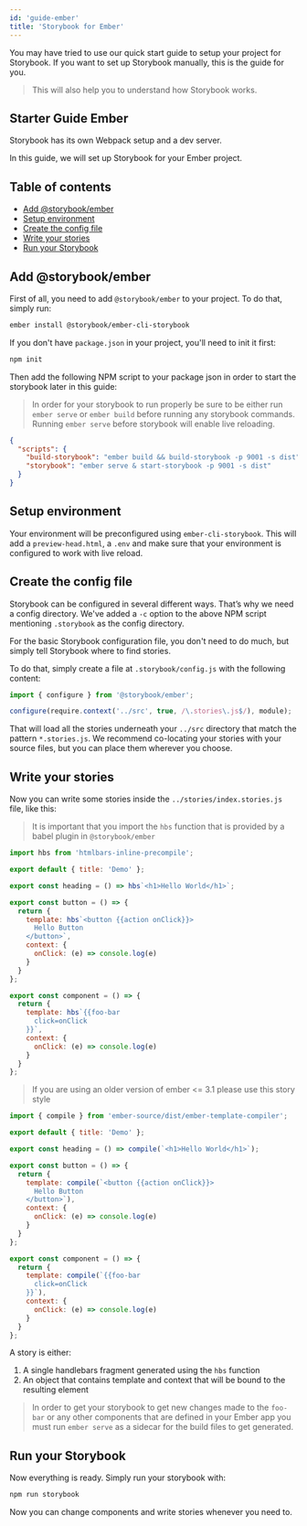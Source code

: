 ```yaml
---
id: 'guide-ember'
title: 'Storybook for Ember'
---
```


You may have tried to use our quick start guide to setup your project for Storybook. If you want to set up Storybook manually, this is the guide for you.

> This will also help you to understand how Storybook works.

## Starter Guide Ember

Storybook has its own Webpack setup and a dev server.

In this guide, we will set up Storybook for your Ember project.

## Table of contents

-   [Add @storybook/ember](#add-storybookember)
-   [Setup environment](#setup-environment)
-   [Create the config file](#create-the-config-file)
-   [Write your stories](#write-your-stories)
-   [Run your Storybook](#run-your-storybook)

## Add @storybook/ember

First of all, you need to add `@storybook/ember` to your project. To do that, simply run:

```sh
ember install @storybook/ember-cli-storybook
```

If you don't have `package.json` in your project, you'll need to init it first:

```sh
npm init
```

Then add the following NPM script to your package json in order to start the storybook later in this guide:

> In order for your storybook to run properly be sure to be either run `ember serve` or `ember build` before running any storybook commands. Running `ember serve` before storybook will enable live reloading.

```json
{
  "scripts": {
    "build-storybook": "ember build && build-storybook -p 9001 -s dist",
    "storybook": "ember serve & start-storybook -p 9001 -s dist"
  }
}
```

## Setup environment

Your environment will be preconfigured using `ember-cli-storybook`. This will add a `preview-head.html`, a `.env` and make sure that your environment is configured to work with live reload.

## Create the config file

Storybook can be configured in several different ways.
That’s why we need a config directory. We've added a `-c` option to the above NPM script mentioning `.storybook` as the config directory.

For the basic Storybook configuration file, you don't need to do much, but simply tell Storybook where to find stories.

To do that, simply create a file at `.storybook/config.js` with the following content:

```js
import { configure } from '@storybook/ember';

configure(require.context('../src', true, /\.stories\.js$/), module);
```

That will load all the stories underneath your `../src` directory that match the pattern `*.stories.js`. We recommend co-locating your stories with your source files, but you can place them wherever you choose.

## Write your stories

Now you can write some stories inside the `../stories/index.stories.js` file, like this:

> It is important that you import the `hbs` function that is provided by a babel plugin in `@storybook/ember`

```js
import hbs from 'htmlbars-inline-precompile';

export default { title: 'Demo' };

export const heading = () => hbs`<h1>Hello World</h1>`;

export const button = () => {
  return {
    template: hbs`<button {{action onClick}}>
      Hello Button
    </button>`,
    context: {
      onClick: (e) => console.log(e)
    }
  }
};

export const component = () => {
  return {
    template: hbs`{{foo-bar
      click=onClick
    }}`,
    context: {
      onClick: (e) => console.log(e)
    }
  }
};
```

> If you are using an older version of ember <= 3.1 please use this story style

```js
import { compile } from 'ember-source/dist/ember-template-compiler';

export default { title: 'Demo' };

export const heading = () => compile(`<h1>Hello World</h1>`);

export const button = () => {
  return {
    template: compile(`<button {{action onClick}}>
      Hello Button
    </button>`),
    context: {
      onClick: (e) => console.log(e)
    }
  }
};

export const component = () => {
  return {
    template: compile(`{{foo-bar
      click=onClick
    }}`),
    context: {
      onClick: (e) => console.log(e)
    }
  }
};
```

A story is either:

1. A single handlebars fragment generated using the `hbs` function
2. An object that contains template and context that will be bound to the resulting element

> In order to get your storybook to get new changes made to the `foo-bar` or any other components that are defined in your Ember app you must run `ember serve` as a sidecar for the build files to get generated.

## Run your Storybook

Now everything is ready. Simply run your storybook with:

```sh
npm run storybook
```

Now you can change components and write stories whenever you need to.
